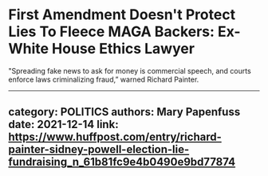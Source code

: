# First Amendment Doesn't Protect Lies To Fleece MAGA Backers: Ex-White House Ethics Lawyer

"Spreading fake news to ask for money is commercial speech, and courts enforce laws criminalizing fraud,” warned Richard Painter.

---
category: POLITICS
authors: Mary Papenfuss
date: 2021-12-14
link: https://www.huffpost.com/entry/richard-painter-sidney-powell-election-lie-fundraising_n_61b81fc9e4b0490e9bd77874
---
